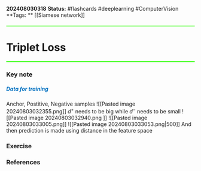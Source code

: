 **202408030318**
**Status:** #flashcards #deeplearning #ComputerVision 
**Tags: ** [[Siamese network]]

<hr style="border: none; height: 2px; background-color: #39FF14; margin: 20px 0;">

# Triplet Loss

<hr style="border: none; height: 2px; background-color: #39FF14; margin: 20px 0;">

### Key note
##### <font color="#0070c0">Data for training</font>
Anchor, Postitive, Negative samples
![[Pasted image 20240803032355.png]]
$d^+$ needs to be big while $d^-$ needs to be small
![[Pasted image 20240803032940.png ]]
![[Pasted image 20240803033005.png]]
![[Pasted image 20240803033053.png|500]]
And then prediction is made using distance in the feature space
### Exercise


### References

